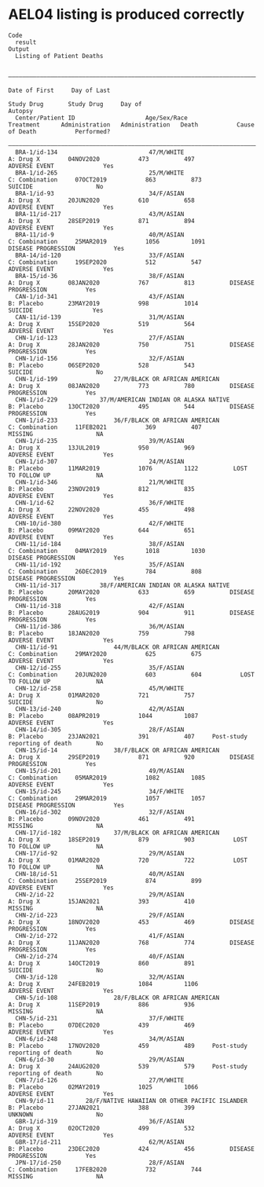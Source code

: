 # AEL04 listing is produced correctly

    Code
      result
    Output
      Listing of Patient Deaths
      
      ———————————————————————————————————————————————————————————————————————————————————————————————————————————————————————————————————————————————————————————————————————————
                                                                                            Date of First     Day of Last                                                        
                                                                                              Study Drug       Study Drug     Day of                                    Autopsy  
      Center/Patient ID                    Age/Sex/Race                      Treatment      Administration   Administration   Death           Cause of Death           Performed?
      ———————————————————————————————————————————————————————————————————————————————————————————————————————————————————————————————————————————————————————————————————————————
      BRA-1/id-134                          47/M/WHITE                       A: Drug X        04NOV2020           473          497             ADVERSE EVENT              Yes    
      BRA-1/id-265                          25/M/WHITE                     C: Combination     07OCT2019           863          873                SUICIDE                  No    
      BRA-1/id-93                           34/F/ASIAN                       A: Drug X        20JUN2020           610          658             ADVERSE EVENT              Yes    
      BRA-11/id-217                         43/M/ASIAN                       A: Drug X        28SEP2019           871          894             ADVERSE EVENT              Yes    
      BRA-11/id-9                           40/M/ASIAN                     C: Combination     25MAR2019           1056         1091         DISEASE PROGRESSION           Yes    
      BRA-14/id-120                         33/F/ASIAN                     C: Combination     19SEP2020           512          547             ADVERSE EVENT              Yes    
      BRA-15/id-36                          38/F/ASIAN                       A: Drug X        08JAN2020           767          813          DISEASE PROGRESSION           Yes    
      CAN-1/id-341                          43/F/ASIAN                       B: Placebo       23MAY2019           998          1014               SUICIDE                 Yes    
      CAN-11/id-139                         31/M/ASIAN                       A: Drug X        15SEP2020           519          564             ADVERSE EVENT              Yes    
      CHN-1/id-123                          27/F/ASIAN                       A: Drug X        28JAN2020           750          751          DISEASE PROGRESSION           Yes    
      CHN-1/id-156                          32/F/ASIAN                       B: Placebo       06SEP2020           528          543                SUICIDE                  No    
      CHN-1/id-199                27/M/BLACK OR AFRICAN AMERICAN             A: Drug X        08JAN2020           773          780          DISEASE PROGRESSION           Yes    
      CHN-1/id-229            37/M/AMERICAN INDIAN OR ALASKA NATIVE          B: Placebo       13OCT2020           495          544          DISEASE PROGRESSION           Yes    
      CHN-1/id-233                36/F/BLACK OR AFRICAN AMERICAN           C: Combination     11FEB2021           369          407                MISSING                  NA    
      CHN-1/id-235                          39/M/ASIAN                       A: Drug X        13JUL2019           950          969             ADVERSE EVENT              Yes    
      CHN-1/id-307                          24/M/ASIAN                       B: Placebo       11MAR2019           1076         1122          LOST TO FOLLOW UP             NA    
      CHN-1/id-346                          21/M/WHITE                       B: Placebo       23NOV2019           812          835             ADVERSE EVENT              Yes    
      CHN-1/id-62                           36/F/WHITE                       A: Drug X        22NOV2020           455          498             ADVERSE EVENT              Yes    
      CHN-10/id-380                         42/F/WHITE                       B: Placebo       09MAY2020           644          651             ADVERSE EVENT              Yes    
      CHN-11/id-184                         38/F/ASIAN                     C: Combination     04MAY2019           1018         1030         DISEASE PROGRESSION           Yes    
      CHN-11/id-192                         35/F/ASIAN                     C: Combination     26DEC2019           784          808          DISEASE PROGRESSION           Yes    
      CHN-11/id-317           38/F/AMERICAN INDIAN OR ALASKA NATIVE          B: Placebo       20MAY2020           633          659          DISEASE PROGRESSION           Yes    
      CHN-11/id-318                         42/F/ASIAN                       B: Placebo       28AUG2019           904          911          DISEASE PROGRESSION           Yes    
      CHN-11/id-386                         36/M/ASIAN                       B: Placebo       18JAN2020           759          798             ADVERSE EVENT              Yes    
      CHN-11/id-91                44/M/BLACK OR AFRICAN AMERICAN           C: Combination     29MAY2020           625          675             ADVERSE EVENT              Yes    
      CHN-12/id-255                         35/F/ASIAN                     C: Combination     20JUN2020           603          604           LOST TO FOLLOW UP             NA    
      CHN-12/id-258                         45/M/WHITE                       A: Drug X        01MAR2020           721          757                SUICIDE                  No    
      CHN-13/id-240                         42/M/ASIAN                       B: Placebo       08APR2019           1044         1087            ADVERSE EVENT              Yes    
      CHN-14/id-305                         28/F/ASIAN                       B: Placebo       23JAN2021           391          407     Post-study reporting of death       No    
      CHN-15/id-14                38/F/BLACK OR AFRICAN AMERICAN             A: Drug X        29SEP2019           871          920          DISEASE PROGRESSION           Yes    
      CHN-15/id-201                         49/M/ASIAN                     C: Combination     05MAR2019           1082         1085            ADVERSE EVENT              Yes    
      CHN-15/id-245                         34/F/WHITE                     C: Combination     29MAR2019           1057         1057         DISEASE PROGRESSION           Yes    
      CHN-16/id-302                         32/F/ASIAN                       B: Placebo       09NOV2020           461          491                MISSING                  NA    
      CHN-17/id-182               37/M/BLACK OR AFRICAN AMERICAN             A: Drug X        18SEP2019           879          903           LOST TO FOLLOW UP             NA    
      CHN-17/id-92                          29/M/ASIAN                       A: Drug X        01MAR2020           720          722           LOST TO FOLLOW UP             NA    
      CHN-18/id-51                          40/M/ASIAN                     C: Combination     25SEP2019           874          899             ADVERSE EVENT              Yes    
      CHN-2/id-22                           29/M/ASIAN                       A: Drug X        15JAN2021           393          410                MISSING                  NA    
      CHN-2/id-223                          29/F/ASIAN                       A: Drug X        18NOV2020           453          469          DISEASE PROGRESSION           Yes    
      CHN-2/id-272                          41/F/ASIAN                       A: Drug X        11JAN2020           768          774          DISEASE PROGRESSION           Yes    
      CHN-2/id-274                          40/F/ASIAN                       A: Drug X        14OCT2019           860          891                SUICIDE                  No    
      CHN-3/id-128                          32/M/ASIAN                       A: Drug X        24FEB2019           1084         1106            ADVERSE EVENT              Yes    
      CHN-5/id-108                28/F/BLACK OR AFRICAN AMERICAN             A: Drug X        11SEP2019           886          936                MISSING                  NA    
      CHN-5/id-231                          37/F/WHITE                       B: Placebo       07DEC2020           439          469             ADVERSE EVENT              Yes    
      CHN-6/id-248                          34/M/ASIAN                       B: Placebo       17NOV2020           459          489     Post-study reporting of death       No    
      CHN-6/id-30                           29/M/ASIAN                       A: Drug X        24AUG2020           539          579     Post-study reporting of death       No    
      CHN-7/id-126                          27/M/WHITE                       B: Placebo       02MAY2019           1025         1066            ADVERSE EVENT              Yes    
      CHN-9/id-11         28/F/NATIVE HAWAIIAN OR OTHER PACIFIC ISLANDER     B: Placebo       27JAN2021           388          399                UNKNOWN                  No    
      GBR-1/id-319                          36/F/ASIAN                       A: Drug X        02OCT2020           499          532             ADVERSE EVENT              Yes    
      GBR-17/id-211                         62/M/ASIAN                       B: Placebo       23DEC2020           424          456          DISEASE PROGRESSION           Yes    
      JPN-17/id-250                         28/F/ASIAN                     C: Combination     17FEB2020           732          744                MISSING                  NA    

